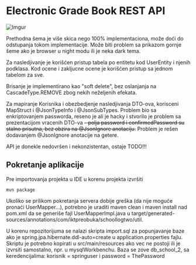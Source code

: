 # Electronic Grade Book REST API

![Imgur](https://i.imgur.com/RR9yR89.png)

Prethodna šema je više skica nego 100% implementaciona, može doći do odstupanja tokom implementacije.
Može biti problem sa prikazom gornje šeme ako je browser u night modu ili je neka dark tema.

Za nasledjivanje je korišćen pristup tabela po entitetu kod UserEntity i njenih podklasa.
Kod ocene i zakljucne ocene je korišćen pristup sa jednom tabelom za sve.

Brisanje je implementirano kao "soft delete", bez oslanjanja na CascadeType.REMOVE zbog nekih neželjenih efekata. 

Za mapiranje Korisnika i obezbedjenje nasledjivanja DTO-ova, korisceni MapStruct i @JsonTypeInfo i @JsonSubTypes. Problem bio sa 
enkriptovanjem passworda, reseno je ali je hacky i stvorilo je problem sa prezentacijom vracenih DTO-va
 ~~- polja password i confirmedPassword su stalno prisutna, bez obzira na @JsonIgnore anotaciju.~~
 Problem je rešen dodavanjem @JsonIgnore anotacije na getere.
 
 API je donekle nedovršen i nekonzistentan, ostaje TODO!!!
 
 
 ## Pokretanje aplikacije
 
 Pre importovanja projekta u IDE u korenu projekta izvršiti 
 
    mvn package 	
 
 Ukoliko se prilikom pokretanja servera dobije greška (da nije moguće pronaći UserMapper...), potrebno je uraditi maven clean i maven install nad   pom.xml da se generiše fajl UserMapperImpl.java u target/generated-sources/annotations/com/iktpreobuka/schoollogtwo/util.
 
 U korenu repozitorijuma se nalazi skripta import.sql za popunjavanje baze ako je spring.jpa.hibernate.ddl-auto=create u application.properties fajlu. Skriptu je potrebno kopirati u src/main/resources ako vec ne postoji ili je izvrsiti samostalno, npr. u mysqlWorkbenchu.
 Baza se zove db_school_2, sa keredencijalima: korisnik = springuser i password = ThePassword 

